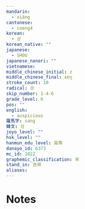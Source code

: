 ```yaml
---
mandarin:
  - xiáng
cantonese:
  - coeng4
korean:
  - 상
korean_native: ""
japanese:
  - SHOU
japanese_nanori: ""
vietnamese:
middle_chinese_initial: z
middle_chinese_final: ɨɐŋ
stroke_count: 10
radical: 示
skip_number: 1-4-6
grade_level: 6
pos: ""
english:
  - auspicious
羅馬字: sang
韓文: 상
joyo_level: ""
hsk_level: ""
hanmun_edu_level: 高等
danayo_id: 6373
mc_id: 1022
graphemic_classification: 羊
stand_in: 吉祥
aliases:
---
```


# Notes
